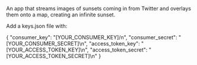An app that streams images of sunsets coming in from Twitter and overlays them onto a map, creating an infinite sunset.

Add a keys.json file with:

{
    "consumer_key": "[YOUR_CONSUMER_KEY]/n",
    "consumer_secret": "[YOUR_CONSUMER_SECRET]\n", 
    "access_token_key": "[YOUR_ACCESS_TOKEN_KEY]\n",
    "access_token_secret": "[YOUR_ACCESS_TOKEN_SECRET]\n"
}
